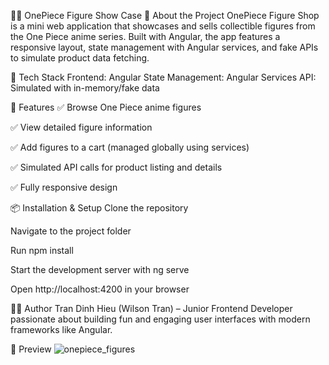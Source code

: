 🏴‍☠️ OnePiece Figure Show Case
📌 About the Project
OnePiece Figure Shop is a mini web application that showcases and sells collectible figures from the One Piece anime series.
Built with Angular, the app features a responsive layout, state management with Angular services, and fake APIs to simulate product data fetching.

🚀 Tech Stack
Frontend: Angular
State Management: Angular Services
API: Simulated with in-memory/fake data

🔧 Features
✅ Browse One Piece anime figures

✅ View detailed figure information

✅ Add figures to a cart (managed globally using services)

✅ Simulated API calls for product listing and details

✅ Fully responsive design

📦 Installation & Setup
Clone the repository

Navigate to the project folder

Run npm install

Start the development server with ng serve

Open http://localhost:4200 in your browser

👨‍💻 Author
Tran Dinh Hieu (Wilson Tran) – Junior Frontend Developer passionate about building fun and engaging user interfaces with modern frameworks like Angular.

🚀 Preview
![onepiece_figures](https://github.com/user-attachments/assets/5c5727a5-fea9-4deb-b53f-9fa6bd31a3e1)
